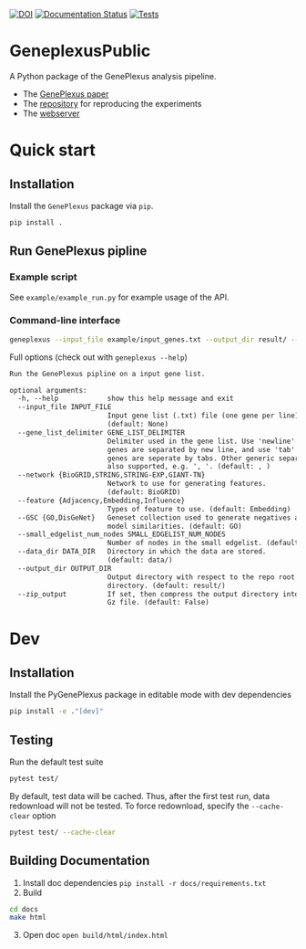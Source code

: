 [![DOI](https://zenodo.org/badge/DOI/10.5281/zenodo.6383205.svg)](https://doi.org/10.5281/zenodo.6383205)
[![Documentation Status](https://readthedocs.org/projects/pygeneplexus/badge/?version=main)](https://pygeneplexus.readthedocs.io/en/main/?badge=main)
[![Tests](https://github.com/krishnanlab/PyGenePlexus/actions/workflows/tests.yml/badge.svg)](https://github.com/krishnanlab/PyGenePlexus/actions/workflows/tests.yml)

# GeneplexusPublic

A Python package of the GenePlexus analysis pipeline.

* The [GenePlexus paper](https://academic.oup.com/bioinformatics/article/36/11/3457/5780279)
* The [repository](https://github.com/krishnanlab/GenePlexus) for reproducing the experiments
* The [webserver](https://www.geneplexus.net/)

# Quick start

## Installation

Install the ``GenePlexus`` package via ``pip``.

```bash
pip install .
```

## Run GenePlexus pipline

### Example script

See `example/example_run.py` for example usage of the API.

### Command-line interface

```bash
geneplexus --input_file example/input_genes.txt --output_dir result/ --daat_dir data/
```

Full options (check out with ``geneplexus --help``)

```txt
Run the GenePlexus pipline on a input gene list.

optional arguments:
  -h, --help            show this help message and exit
  --input_file INPUT_FILE
                        Input gene list (.txt) file (one gene per line).
                        (default: None)
  --gene_list_delimiter GENE_LIST_DELIMITER
                        Delimiter used in the gene list. Use 'newline' if the
                        genes are separated by new line, and use 'tab' if the
                        genes are seperate by tabs. Other generic separator are
                        also supported, e.g. ', '. (default: , )
  --network {BioGRID,STRING,STRING-EXP,GIANT-TN}
                        Network to use for generating features.
                        (default: BioGRID)
  --feature {Adjacency,Embedding,Influence}
                        Types of feature to use. (default: Embedding)
  --GSC {GO,DisGeNet}   Geneset collection used to generate negatives and the
                        model similarities. (default: GO)
  --small_edgelist_num_nodes SMALL_EDGELIST_NUM_NODES
                        Number of nodes in the small edgelist. (default: 50)
  --data_dir DATA_DIR   Directory in which the data are stored.
                        (default: data/)
  --output_dir OUTPUT_DIR
                        Output directory with respect to the repo root
                        directory. (default: result/)
  --zip_output          If set, then compress the output directory into a Tar
                        Gz file. (default: False)
```

# Dev

## Installation

Install the PyGenePlexus package in editable mode with dev dependencies

```bash
pip install -e ."[dev]"
```

## Testing

Run the default test suite

```bash
pytest test/
```

By default, test data will be cached. Thus, after the first test run, data redownload will not be tested. To force redownload, specify the ``--cache-clear`` option

```bash
pytest test/ --cache-clear
```

## Building Documentation

1. Install doc dependencies ``pip install -r docs/requirements.txt``
2. Build
```bash
cd docs
make html
```
3. Open doc ``open build/html/index.html``
